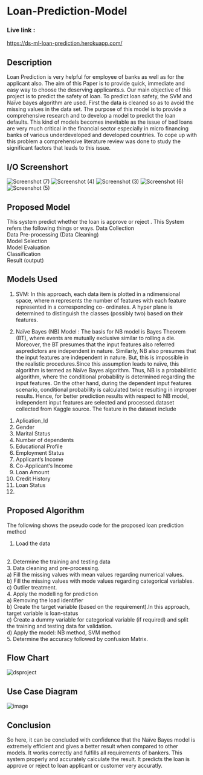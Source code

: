 # Loan-Prediction-Model
### Live link :
https://ds-ml-loan-prediction.herokuapp.com/

## Description
Loan Prediction is very helpful for employee of banks as well as for the applicant also. The aim of this Paper is to provide quick, immediate and easy way to choose the deserving applicants.s. Our main objective of this project is to predict the safety of loan. To predict loan safety, the SVM and Naïve bayes algorithm are used. First the data is cleaned so as to avoid the missing values in the data set.
The purpose of this model is to provide a comprehensive research and to develop a model to predict the loan defaults. This kind of models becomes inevitable as the issue of bad loans are very much critical in the financial sector especially in micro financing banks of various underdeveloped and developed countries. To cope up with this problem a comprehensive literature review was done to study the significant factors that leads to this issue. 

## I/O Screenshort
![Screenshot (7)](https://user-images.githubusercontent.com/91031609/142771460-c9b005b9-98e3-4f50-8d7c-624bbdcf360c.png)
![Screenshot (4)](https://user-images.githubusercontent.com/91031609/142771546-c92b23d3-d22b-48e4-bbf9-4e9e1b84c9ea.png)
![Screenshot (3)](https://user-images.githubusercontent.com/91031609/142771559-0edce771-a9ae-4fa7-9340-48b6efa17c79.png)
![Screenshot (6)](https://user-images.githubusercontent.com/91031609/142771566-6ce85264-c911-48c8-88cd-4071709f609d.png)
![Screenshot (5)](https://user-images.githubusercontent.com/91031609/142771570-e6a5b441-2074-49c4-882c-055448a19704.png)

## Proposed Model
This system predict whether the loan is approve or reject . This System refers the following things or ways.
Data Collection
<br>
Data Pre-processing (Data Cleaning)
<br>
Model Selection
<br>
Model Evaluation
<br>
Classification
<br>
Result (output)

## Models Used
1) SVM:
In this approach, each data item is plotted in a ndimensional space, where n represents the number of features with each feature represented in a corresponding co- ordinates. A hyper plane is determined to distinguish the classes (possibly two) based on their features.

2) Naïve Bayes (NB) Model :
The basis for NB model is Bayes Theorem (BT), where events are mutually exclusive similar to rolling a die. Moreover, the BT presumes that the input features also referred aspredictors are independent in nature. Similarly, NB also presumes that the input features are independent in nature. But, this is impossible in the realistic procedures.Since this assumption leads to naïve, this algorithm is termed as Naïve Bayes algorithm. Thus, NB is a probabilistic algorithm, where the conditional probability is determined regarding the input features. On the other hand, during the dependent input features scenario, conditional probability is calculated twice resulting in improper results. Hence, for better prediction results with respect to NB model, independent input features are selected and processed.dataset collected from Kaggle source. The feature in the dataset include
1. Aplication_Id
2. Gender
3. Marital Status
4. Number of dependents
5. Educational Profile
6. Employment Status
7. Applicant‘s Income
8. Co-Applicant‘s Income
9. Loan Amount
10. Credit History
11. Loan Status
12. 
## Proposed Algorithm
The following shows the pseudo code for the proposed loan prediction method
1. Load the data
<br>
2. Determine the training and testing data
<br>
3. Data cleaning and pre-processing.
<br>
a) Fill the missing values with mean values regarding numerical values.
<br>
b) Fill the missing values with mode values regarding categorical variables.
<br>
c) Outlier treatment.
<br>
4. Apply the modelling for prediction
<br>
a) Removing the load identifier
<br>
b) Create the target variable (based on the requirement).In this approach, target variable is loan-status
<br>
c) Create a dummy variable for categorical variable (if required) and split the training and testing data for validation.
<br>
d) Apply the model: NB method, SVM method
<br>
5. Determine the accuracy followed by confusion Matrix.

## Flow Chart
![dsproject](https://user-images.githubusercontent.com/91031609/142772221-61768df9-108d-423d-95e0-38745a612cb0.PNG)

## Use Case Diagram
![image](https://user-images.githubusercontent.com/91031609/142772777-559d0c51-fc2c-4ddf-b521-59c4ae037b71.png)

## Conclusion
So here, it can be concluded with confidence that the Naïve Bayes model is extremely efficient and gives a better result when compared to other models. It works correctly and
fulfills all requirements of bankers. This system properly and accurately calculate the result. It predicts the loan is approve or reject to loan applicant or customer very accuratly.
